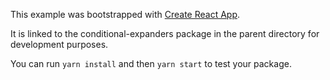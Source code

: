 This example was bootstrapped with [Create React App](https://github.com/facebook/create-react-app).

It is linked to the conditional-expanders package in the parent directory for development purposes.

You can run `yarn install` and then `yarn start` to test your package.

